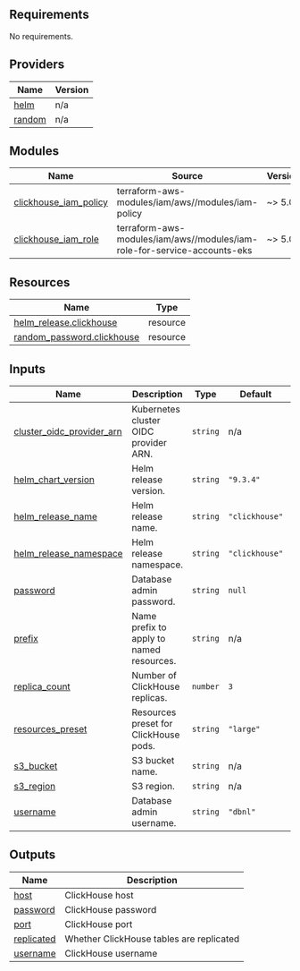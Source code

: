 <!-- BEGIN_TF_DOCS -->
## Requirements

No requirements.

## Providers

| Name | Version |
|------|---------|
| <a name="provider_helm"></a> [helm](#provider\_helm) | n/a |
| <a name="provider_random"></a> [random](#provider\_random) | n/a |

## Modules

| Name | Source | Version |
|------|--------|---------|
| <a name="module_clickhouse_iam_policy"></a> [clickhouse\_iam\_policy](#module\_clickhouse\_iam\_policy) | terraform-aws-modules/iam/aws//modules/iam-policy | ~> 5.0 |
| <a name="module_clickhouse_iam_role"></a> [clickhouse\_iam\_role](#module\_clickhouse\_iam\_role) | terraform-aws-modules/iam/aws//modules/iam-role-for-service-accounts-eks | ~> 5.0 |

## Resources

| Name | Type |
|------|------|
| [helm_release.clickhouse](https://registry.terraform.io/providers/hashicorp/helm/latest/docs/resources/release) | resource |
| [random_password.clickhouse](https://registry.terraform.io/providers/hashicorp/random/latest/docs/resources/password) | resource |

## Inputs

| Name | Description | Type | Default | Required |
|------|-------------|------|---------|:--------:|
| <a name="input_cluster_oidc_provider_arn"></a> [cluster\_oidc\_provider\_arn](#input\_cluster\_oidc\_provider\_arn) | Kubernetes cluster OIDC provider ARN. | `string` | n/a | yes |
| <a name="input_helm_chart_version"></a> [helm\_chart\_version](#input\_helm\_chart\_version) | Helm release version. | `string` | `"9.3.4"` | no |
| <a name="input_helm_release_name"></a> [helm\_release\_name](#input\_helm\_release\_name) | Helm release name. | `string` | `"clickhouse"` | no |
| <a name="input_helm_release_namespace"></a> [helm\_release\_namespace](#input\_helm\_release\_namespace) | Helm release namespace. | `string` | `"clickhouse"` | no |
| <a name="input_password"></a> [password](#input\_password) | Database admin password. | `string` | `null` | no |
| <a name="input_prefix"></a> [prefix](#input\_prefix) | Name prefix to apply to named resources. | `string` | n/a | yes |
| <a name="input_replica_count"></a> [replica\_count](#input\_replica\_count) | Number of ClickHouse replicas. | `number` | `3` | no |
| <a name="input_resources_preset"></a> [resources\_preset](#input\_resources\_preset) | Resources preset for ClickHouse pods. | `string` | `"large"` | no |
| <a name="input_s3_bucket"></a> [s3\_bucket](#input\_s3\_bucket) | S3 bucket name. | `string` | n/a | yes |
| <a name="input_s3_region"></a> [s3\_region](#input\_s3\_region) | S3 region. | `string` | n/a | yes |
| <a name="input_username"></a> [username](#input\_username) | Database admin username. | `string` | `"dbnl"` | no |

## Outputs

| Name | Description |
|------|-------------|
| <a name="output_host"></a> [host](#output\_host) | ClickHouse host |
| <a name="output_password"></a> [password](#output\_password) | ClickHouse password |
| <a name="output_port"></a> [port](#output\_port) | ClickHouse port |
| <a name="output_replicated"></a> [replicated](#output\_replicated) | Whether ClickHouse tables are replicated |
| <a name="output_username"></a> [username](#output\_username) | ClickHouse username |
<!-- END_TF_DOCS -->